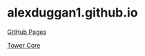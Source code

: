# alexduggan1.github.io

[GitHub Pages](https://pages.github.com/)

[Tower Core](https://alexduggan1.github.io/TowerCore)
